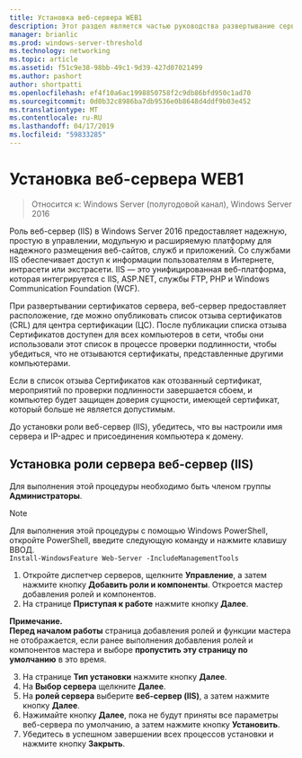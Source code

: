 ```yaml
---
title: Установка веб-сервера WEB1
description: Этот раздел является частью руководства развертывание сервера сертификатов для развертывания беспроводных и проводных сетей 802.1 X
manager: brianlic
ms.prod: windows-server-threshold
ms.technology: networking
ms.topic: article
ms.assetid: f51c9e38-98bb-49c1-9d39-427d07021499
ms.author: pashort
author: shortpatti
ms.openlocfilehash: ef4f10a6ac1998850758f2c9db86bfd950c1ad70
ms.sourcegitcommit: 0d0b32c8986ba7db9536e0b8648d4ddf9b03e452
ms.translationtype: MT
ms.contentlocale: ru-RU
ms.lasthandoff: 04/17/2019
ms.locfileid: "59833285"
---
```

# <a name="install-the-web-server-web1"></a>Установка веб-сервера WEB1

>Относится к: Windows Server (полугодовой канал), Windows Server 2016

Роль веб-сервер (IIS) в Windows Server 2016 предоставляет надежную, простую в управлении, модульную и расширяемую платформу для надежного размещения веб-сайтов, служб и приложений. Со службами IIS обеспечивает доступ к информации пользователям в Интернете, интрасети или экстрасети. IIS — это унифицированная веб-платформа, которая интегрируется с IIS, ASP.NET, службы FTP, PHP и Windows Communication Foundation (WCF).  

При развертывании сертификатов сервера, веб-сервер предоставляет расположение, где можно опубликовать список отзыва сертификатов (CRL) для центра сертификации (ЦС). После публикации списка отзыва Сертификатов доступен для всех компьютеров в сети, чтобы они использовали этот список в процессе проверки подлинности, чтобы убедиться, что не отзываются сертификаты, представленные другими компьютерами.   

Если в список отзыва Сертификатов как отозванный сертификат, мероприятий по проверки подлинности завершается сбоем, и компьютер будет защищен доверия сущности, имеющей сертификат, который больше не является допустимым.  

До установки роли веб-сервер (IIS), убедитесь, что вы настроили имя сервера и IP-адрес и присоединения компьютера к домену.  

## <a name="to-install-the-web-server-iis-server-role"></a>Установка роли сервера веб-сервер (IIS)  
Для выполнения этой процедуры необходимо быть членом группы **Администраторы**.  

>[!NOTE]  
>Для выполнения этой процедуры с помощью Windows PowerShell, откройте PowerShell, введите следующую команду и нажмите клавишу ВВОД.  
`Install-WindowsFeature Web-Server -IncludeManagementTools`  

1.  Откройте диспетчер серверов, щелкните **Управление**, а затем нажмите кнопку **Добавить роли и компоненты**. Откроется мастер добавления ролей и компонентов.  
2.  На странице **Приступая к работе** нажмите кнопку **Далее**.  

**Примечание.**   
**Перед началом работы** страница добавления ролей и функции мастера не отображается, если ранее выполнения добавления ролей и компонентов мастера и выборе **пропустить эту страницу по умолчанию** в это время.  

3.  На странице **Тип установки** нажмите кнопку **Далее**.  
4.  На **Выбор сервера** щелкните **Далее**.  
5.  На **ролей сервера** выберите **веб-сервер (IIS)**, а затем нажмите кнопку **Далее**.  
6.  Нажимайте кнопку **Далее**, пока не будут приняты все параметры веб-сервера по умолчанию, а затем нажмите кнопку **Установить**.  
7.  Убедитесь в успешном завершении всех процессов установки и нажмите кнопку **Закрыть**.
